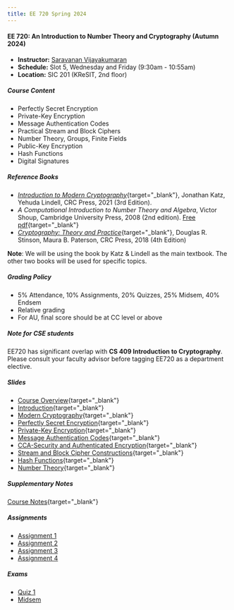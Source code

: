 ```yaml
---
title: EE 720 Spring 2024
---
```


#### EE 720: An Introduction to Number Theory and Cryptography (Autumn 2024)

-   **Instructor:** [Saravanan Vijayakumaran](http://www.ee.iitb.ac.in/~sarva)
-   **Schedule:** Slot 5, Wednesday and Friday (9:30am - 10:55am)
  - **Location:** SIC 201 (KReSIT, 2nd floor)

##### Course Content

-   Perfectly Secret Encryption
-   Private-Key Encryption
-   Message Authentication Codes
-   Practical Stream and Block Ciphers
-   Number Theory, Groups, Finite Fields
-   Public-Key Encryption
-   Hash Functions
-   Digital Signatures

##### Reference Books

-   [*Introduction to Modern Cryptography*](https://www.cs.umd.edu/~jkatz/imc.html){target="_blank"}, Jonathan Katz, Yehuda Lindell, CRC Press, 2021 (3rd Edition).
-   *A Computational Introduction to Number Theory and Algebra*, Victor Shoup, Cambridge University Press, 2008 (2nd edition). [Free pdf](https://www.shoup.net/ntb/){target="_blank"}
-   [*Cryptography: Theory and Practice*](https://cs.uwaterloo.ca/~dstinson/CTAP4.html){target="_blank"}, Douglas R. Stinson, Maura B. Paterson, CRC Press, 2018 (4th Edition)

**Note**: We will be using the book by Katz & Lindell as the main textbook. The other two books will be used for specific topics.

##### Grading Policy

-   5% Attendance, 10% Assignments, 20% Quizzes, 25% Midsem, 40% Endsem
-   Relative grading
-   For AU, final score should be at CC level or above

##### Note for CSE students

EE720 has significant overlap with **CS 409 Introduction to Cryptography**. Please consult your faculty advisor before tagging EE720 as a department elective.

##### Slides
- [Course Overview](./2024/slides/course-overview.html){target="_blank"}
- [Introduction](./2024/slides/introduction.html){target="_blank"}
- [Modern Cryptography](./2024/slides/modern-cryptography.html){target="_blank"}
- [Perfectly Secret Encryption](./2024/slides/perfectly-secret-encryption.html){target="_blank"}
- [Private-Key Encryption](./2024/slides/private-key-encryption.html){target="_blank"}
- [Message Authentication Codes](./2024/slides/message-authentication-codes.html){target="_blank"}
- [CCA-Security and Authenticated Encryption](./2024/slides/cca-security.html){target="_blank"}
- [Stream and Block Cipher Constructions](./2024/slides/cipher-constructions.html){target="_blank"}
- [Hash Functions](./2024/slides/hash-functions.html){target="_blank"}
- [Number Theory](./2024/slides/number-theory.html){target="_blank"}

##### Supplementary Notes

[Course Notes](./2023/notes/ee720-notes.pdf){target="_blank"}

##### Assignments
  - [Assignment 1](/courses/EE720/2024/assignments/assignment1.pdf)
  - [Assignment 2](/courses/EE720/2024/assignments/assignment2.pdf)
  - [Assignment 3](/courses/EE720/2024/assignments/assignment3.pdf)
  - [Assignment 4](/courses/EE720/2024/assignments/assignment4.pdf)

##### Exams
  - [Quiz 1](/courses/EE720/2024/exams/quiz1.pdf)
  - [Midsem](/courses/EE720/2024/exams/midsem.pdf)